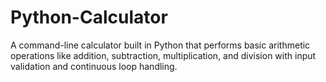 # Python-Calculator
A command-line calculator built in Python that performs basic arithmetic operations like addition, subtraction, multiplication, and division with input validation and continuous loop handling.
